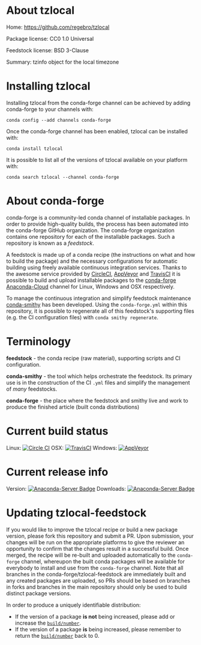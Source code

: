 About tzlocal
=============

Home: https://github.com/regebro/tzlocal

Package license: CC0 1.0 Universal

Feedstock license: BSD 3-Clause

Summary: tzinfo object for the local timezone



Installing tzlocal
==================

Installing tzlocal from the conda-forge channel can be achieved by adding conda-forge to your channels with:

```
conda config --add channels conda-forge
```

Once the conda-forge channel has been enabled, tzlocal can be installed with:

```
conda install tzlocal
```

It is possible to list all of the versions of tzlocal available on your platform with:

```
conda search tzlocal --channel conda-forge
```


About conda-forge
=================

conda-forge is a community-led conda channel of installable packages.
In order to provide high-quality builds, the process has been automated into the
conda-forge GitHub organization. The conda-forge organization contains one repository
for each of the installable packages. Such a repository is known as a *feedstock*.

A feedstock is made up of a conda recipe (the instructions on what and how to build
the package) and the necessary configurations for automatic building using freely
available continuous integration services. Thanks to the awesome service provided by
[CircleCI](https://circleci.com/), [AppVeyor](http://www.appveyor.com/)
and [TravisCI](https://travis-ci.org/) it is possible to build and upload installable
packages to the [conda-forge](https://anaconda.org/conda-forge)
[Anaconda-Cloud](http://docs.anaconda.org/) channel for Linux, Windows and OSX respectively.

To manage the continuous integration and simplify feedstock maintenance
[conda-smithy](http://github.com/conda-forge/conda-smithy) has been developed.
Using the ``conda-forge.yml`` within this repository, it is possible to regenerate all of
this feedstock's supporting files (e.g. the CI configuration files) with ``conda smithy regenerate``.


Terminology
===========

**feedstock** - the conda recipe (raw material), supporting scripts and CI configuration.

**conda-smithy** - the tool which helps orchestrate the feedstock.
                   Its primary use is in the construction of the CI ``.yml`` files
                   and simplify the management of *many* feedstocks.

**conda-forge** - the place where the feedstock and smithy live and work to
                  produce the finished article (built conda distributions)

Current build status
====================

Linux: [![Circle CI](https://circleci.com/gh/conda-forge/tzlocal-feedstock.svg?style=shield)](https://circleci.com/gh/conda-forge/tzlocal-feedstock)
OSX: [![TravisCI](https://travis-ci.org/conda-forge/tzlocal-feedstock.svg?branch=master)](https://travis-ci.org/conda-forge/tzlocal-feedstock)
Windows: [![AppVeyor](https://ci.appveyor.com/api/projects/status/github/conda-forge/tzlocal-feedstock?svg=True)](https://ci.appveyor.com/project/conda-forge/tzlocal-feedstock/branch/master)

Current release info
====================
Version: [![Anaconda-Server Badge](https://anaconda.org/conda-forge/tzlocal/badges/version.svg)](https://anaconda.org/conda-forge/tzlocal)
Downloads: [![Anaconda-Server Badge](https://anaconda.org/conda-forge/tzlocal/badges/downloads.svg)](https://anaconda.org/conda-forge/tzlocal)


Updating tzlocal-feedstock
==========================

If you would like to improve the tzlocal recipe or build a new
package version, please fork this repository and submit a PR. Upon submission,
your changes will be run on the appropriate platforms to give the reviewer an
opportunity to confirm that the changes result in a successful build. Once
merged, the recipe will be re-built and uploaded automatically to the
`conda-forge` channel, whereupon the built conda packages will be available for
everybody to install and use from the `conda-forge` channel.
Note that all branches in the conda-forge/tzlocal-feedstock are
immediately built and any created packages are uploaded, so PRs should be based
on branches in forks and branches in the main repository should only be used to
build distinct package versions.

In order to produce a uniquely identifiable distribution:
 * If the version of a package **is not** being increased, please add or increase
   the [``build/number``](http://conda.pydata.org/docs/building/meta-yaml.html#build-number-and-string).
 * If the version of a package **is** being increased, please remember to return
   the [``build/number``](http://conda.pydata.org/docs/building/meta-yaml.html#build-number-and-string)
   back to 0.
